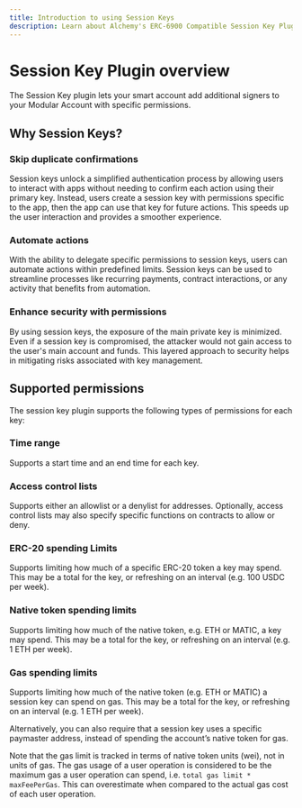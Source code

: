 ```yaml
---
title: Introduction to using Session Keys
description: Learn about Alchemy's ERC-6900 Compatible Session Key Plugin.
---
```



# Session Key Plugin overview

The Session Key plugin lets your smart account add additional signers to your Modular Account with specific permissions.

## Why Session Keys?

### Skip duplicate confirmations

Session keys unlock a simplified authentication process by allowing users to interact with apps without needing to confirm each action using their primary key. Instead, users create a session key with permissions specific to the app, then the app can use that key for future actions. This speeds up the user interaction and provides a smoother experience.

### Automate actions

With the ability to delegate specific permissions to session keys, users can automate actions within predefined limits. Session keys can be used to streamline processes like recurring payments, contract interactions, or any activity that benefits from automation.

### Enhance security with permissions

By using session keys, the exposure of the main private key is minimized. Even if a session key is compromised, the attacker would not gain access to the user's main account and funds. This layered approach to security helps in mitigating risks associated with key management.

## Supported permissions

The session key plugin supports the following types of permissions for each key:

### Time range

Supports a start time and an end time for each key.

### Access control lists

Supports either an allowlist or a denylist for addresses. Optionally, access control lists may also specify specific functions on contracts to allow or deny.

### ERC-20 spending Limits

Supports limiting how much of a specific ERC-20 token a key may spend. This may be a total for the key, or refreshing on an interval (e.g. 100 USDC per week).

### Native token spending limits

Supports limiting how much of the native token, e.g. ETH or MATIC, a key may spend. This may be a total for the key, or refreshing on an interval (e.g. 1 ETH per week).

### Gas spending limits

Supports limiting how much of the native token (e.g. ETH or MATIC) a session key can spend on gas. This may be a total for the key, or refreshing on an interval (e.g. 1 ETH per week).

Alternatively, you can also require that a session key uses a specific paymaster address, instead of spending the account’s native token for gas.

Note that the gas limit is tracked in terms of native token units (wei), not in units of gas. The gas usage of a user operation is considered to be the maximum gas a user operation can spend, i.e. `total gas limit * maxFeePerGas`. This can overestimate when compared to the actual gas cost of each user operation.
